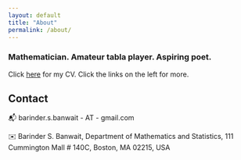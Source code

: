 ```yaml
---
layout: default
title: "About"
permalink: /about/
---
```


### Mathematician. Amateur tabla player. Aspiring poet.

Click [here](https://barinderbanwait.github.io/cv/bsb_cv.pdf) for my CV. Click the links on the left for more.

## Contact

:mailbox_with_mail: barinder.s.banwait - AT - gmail.com

:envelope: Barinder S. Banwait, Department of Mathematics and Statistics, 111 Cummington Mall # 140C, Boston, MA 02215, USA

<a href="https://github.com/barinderbanwait"><i class="fa-brands fa-github fa-5x" style="color:black"></i></a> &nbsp;&nbsp; <a href="https://www.linkedin.com/in/barinderbanwait"><i class="fa-brands fa-linkedin fa-5x"></i></a>
